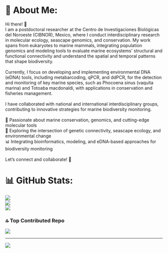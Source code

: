 # 💫 About Me:
Hi there! 👋<br>I am a postdoctoral researcher at the Centro de Investigaciones Biológicas del Noroeste (CIBNOR), Mexico, where I conduct interdisciplinary research in molecular ecology, seascape genomics, and conservation. My work spans from eukaryotes to marine mammals, integrating population genomics and modeling tools to evaluate marine ecosystems' structural and functional connectivity and understand the spatial and temporal patterns that shape biodiversity.<br><br>Currently, I focus on developing and implementing environmental DNA (eDNA) tools, including metabarcoding, qPCR, and ddPCR, for the detection and monitoring of key marine species, such as Phocoena sinus (vaquita marina) and Totoaba macdonaldi, with applications in conservation and fisheries management. <br><br>I have collaborated with national and international interdisciplinary groups, contributing to innovative strategies for marine biodiversity monitoring.<br><br>🔬 Passionate about marine conservation, genomics, and cutting-edge molecular tools<br>🌊 Exploring the intersection of genetic connectivity, seascape ecology, and environmental change<br>📊 Integrating bioinformatics, modeling, and eDNA-based approaches for biodiversity monitoring<br><br>Let’s connect and collaborate! 🚀

# 📊 GitHub Stats:
![](https://github-readme-stats.vercel.app/api?username=taniavaldiviac&theme=dark&hide_border=false&include_all_commits=true&count_private=true)<br/>
![](https://github-readme-streak-stats.herokuapp.com/?user=taniavaldiviac&theme=dark&hide_border=false)<br/>
![](https://github-readme-stats.vercel.app/api/top-langs/?username=taniavaldiviac&theme=dark&hide_border=false&include_all_commits=true&count_private=true&layout=compact)

### 🔝 Top Contributed Repo
![](https://github-contributor-stats.vercel.app/api?username=taniavaldiviac&limit=5&theme=dark&combine_all_yearly_contributions=true)

---
[![](https://visitcount.itsvg.in/api?id=taniavaldiviac&icon=0&color=0)](https://visitcount.itsvg.in)

<!-- Proudly created with GPRM ( https://gprm.itsvg.in ) -->
